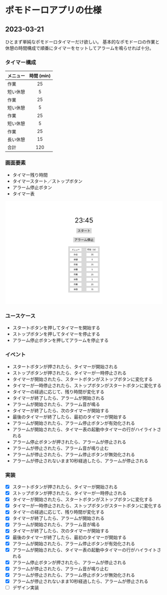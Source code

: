 # ポモドーロアプリの仕様

## 2023-03-21

ひとまず単純なポモドーロタイマーだけ欲しい。
基本的なポモドーロの作業と休憩の時間構成で順番にタイマーをセットしてアラームを鳴らせれば十分。

### タイマー構成

| メニュー | 時間 (min) |
|:-----|:--------:|
| 作業   |    25    |
| 短い休憩 |    5     |
| 作業   |    25    |
| 短い休憩 |    5     |
| 作業   |    25    |
| 短い休憩 |    5     |
| 作業   |    25    |
| 長い休憩 |    15    |
| 合計   |   120    |

### 画面要素

- タイマー残り時間
- タイマースタート／ストップボタン
- アラーム停止ボタン
- タイマー表

![pomodoro_1.png](pomodoro_1.png)

### ユースケース

- スタートボタンを押してタイマーを開始する
- ストップボタンを押してタイマーを停止する
- アラーム停止ボタンを押してアラームを停止する

### イベント

- スタートボタンが押されたら、タイマーが開始される
- ストップボタンが押されたら、タイマーが一時停止される
- タイマーが開始されたら、スタートボタンがストップボタンに変化する
- タイマーが一時停止されたら、ストップボタンがスタートボタンに変化する
- タイマーの経過に応じて、残り時間が変化する
- タイマーが終了したら、アラームが開始される
- アラームが開始されたら、アラーム音が鳴る
- タイマーが終了したら、次のタイマーが開始する
- 最後のタイマーが終了したら、最初のタイマーが開始する
- アラームが開始されたら、アラーム停止ボタンが有効化される
- アラームが開始されたら、タイマー表の起動中タイマーの行がハイライトされる
- アラーム停止ボタンが押されたら、アラームが停止される
- アラームが停止されたら、アラーム音が鳴り止む
- アラームが停止されたら、アラーム停止ボタンが無効化される
- アラームが停止されないまま10秒経過したら、アラームが停止される

### 実装

- [x] スタートボタンが押されたら、タイマーが開始される
- [x] ストップボタンが押されたら、タイマーが一時停止される
- [x] タイマーが開始されたら、スタートボタンがストップボタンに変化する
- [x] タイマーが一時停止されたら、ストップボタンがスタートボタンに変化する
- [x] タイマーの経過に応じて、残り時間が変化する
- [x] タイマーが終了したら、アラームが開始される
- [x] アラームが開始されたら、アラーム音が鳴る
- [x] タイマーが終了したら、次のタイマーが開始する
- [x] 最後のタイマーが終了したら、最初のタイマーが開始する
- [x] アラームが開始されたら、アラーム停止ボタンが有効化される
- [x] アラームが開始されたら、タイマー表の起動中タイマーの行がハイライトされる
- [x] アラーム停止ボタンが押されたら、アラームが停止される
- [x] アラームが停止されたら、アラーム音が鳴り止む
- [x] アラームが停止されたら、アラーム停止ボタンが無効化される
- [x] アラームが停止されないまま10秒経過したら、アラームが停止される
- [ ] デザイン実装
